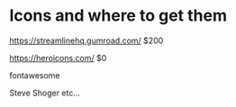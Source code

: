 # Icons and where to get them
https://streamlinehq.gumroad.com/ $200

https://heroicons.com/ $0

fontawesome

Steve Shoger etc...



